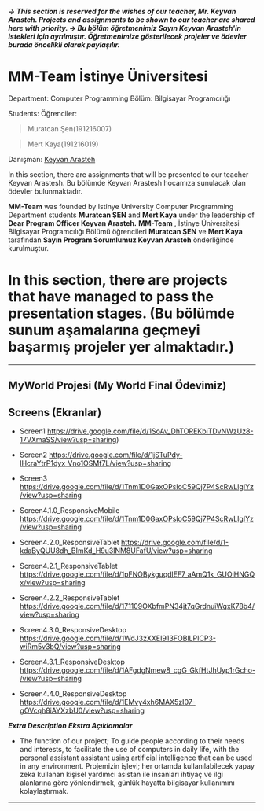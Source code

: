***-> This section is reserved for the wishes of our teacher, Mr. Keyvan Arasteh. Projects and assignments to be shown to our teacher are shared here with priority.
-> Bu bölüm öğretmenimiz Sayın Keyvan Arasteh'in istekleri için ayrılmıştır. Öğretmenimize gösterilecek projeler ve ödevler burada öncelikli olarak paylaşılır.***

  

# MM-Team İstinye Üniversitesi

  

  
Department: Computer Programming
Bölüm: Bilgisayar Programcılığı

  
Students:
Öğrenciler:

  

> Muratcan Şen(191216007)

  

> Mert Kaya(191216019)

  

Danışman: [ Keyvan Arasteh ](https://github.com/keyvanarasteh/)

  

  
In this section, there are assignments that will be presented to our teacher Keyvan Arastesh.
Bu bölümde Keyvan Arastesh hocamıza sunulacak olan ödevler bulunmaktadır.

  
**MM-Team** was founded by Istinye University Computer Programming Department students **Muratcan ŞEN** and **Mert Kaya** under the leadership of **Dear Program Officer Keyvan Arasteh.**
**MM-Team**  , İstinye Üniversitesi Bilgisayar Programcılığı Bölümü öğrencileri **Muratcan ŞEN** ve **Mert Kaya** tarafından **Sayın Program Sorumlumuz Keyvan Arasteh** önderliğinde kurulmuştur.

  

  

# In this section, there are projects that have managed to pass the presentation stages. (Bu bölümde sunum aşamalarına geçmeyi başarmış projeler yer almaktadır.)

***

  

## MyWorld Projesi (My World Final Ödevimiz)

## Screens (Ekranlar)

- Screen1
https://drive.google.com/file/d/1SoAv_DhTOREKbiTDvNWzUz8-17VXmaSS/view?usp=sharing)

- Screen2
https://drive.google.com/file/d/1jSTuPdy-lHcraYtrP1dyx_Vno1OSMf7L/view?usp=sharing

- Screen3
https://drive.google.com/file/d/1Tnm1D0GaxOPsIoC59Qj7P4ScRwLlgIYz/view?usp=sharing

- Screen4.1.0_ResponsiveMobile
https://drive.google.com/file/d/1Tnm1D0GaxOPsIoC59Qj7P4ScRwLlgIYz/view?usp=sharing

- Screen4.2.0_ResponsiveTablet
https://drive.google.com/file/d/1-kdaByQUU8dh_BImKd_H9u3lNM8UFafU/view?usp=sharing

- Screen4.2.1_ResponsiveTablet
https://drive.google.com/file/d/1pFNOBykguqdlEF7_aAmQ1k_GUOiHNGQx/view?usp=sharing

- Screen4.2.2_ResponsiveTablet
https://drive.google.com/file/d/171109OXbfmPN34jt7qGrdnuiWqxK78b4/view?usp=sharing

- Screen4.3.0_ResponsiveDesktop
https://drive.google.com/file/d/1WdJ3zXXEI913FOBlLPICP3-wiRm5v3bQ/view?usp=sharing

- Screen4.3.1_ResponsiveDesktop
https://drive.google.com/file/d/1AFgdgNmew8_cgG_GkfHtJhUyp1rGcho-/view?usp=sharing

- Screen4.4.0_ResponsiveDesktop
https://drive.google.com/file/d/1EMvy4xh6MAX5zI07-gOVcqh8iAYXzbU0/view?usp=sharing


  
  
  
***Extra Description***
***Ekstra Açıklamalar***

- The function of our project; To guide people according to their needs and interests, to facilitate the use of computers in daily life, with the personal assistant assistant using artificial intelligence that can be used in any environment.
Projemizin işlevi; her ortamda kullanılabilecek yapay zeka kullanan kişisel yardımcı asistan ile insanları ihtiyaç ve ilgi alanlarına göre yönlendirmek, günlük hayatta bilgisayar kullanımını kolaylaştırmak.

  

***